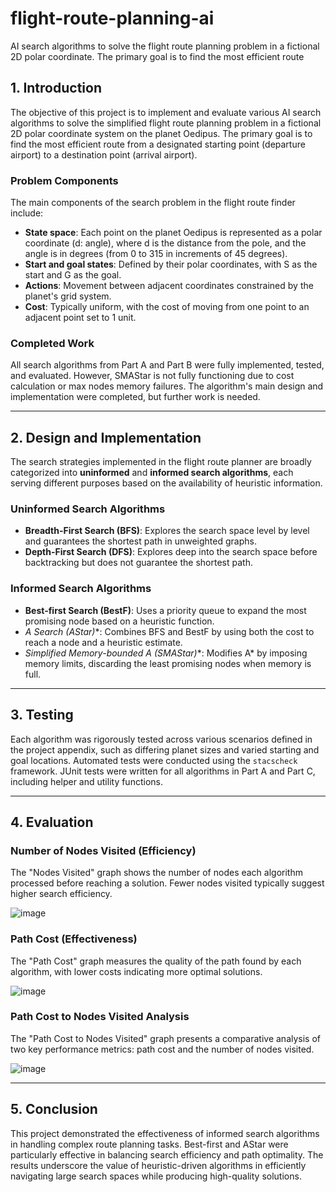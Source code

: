 # flight-route-planning-ai
AI search algorithms to solve the flight route planning problem in a fictional 2D polar coordinate. The primary goal is to find the most efficient route

## 1. Introduction
The objective of this project is to implement and evaluate various AI search algorithms to solve the simplified flight route planning problem in a fictional 2D polar coordinate system on the planet Oedipus. The primary goal is to find the most efficient route from a designated starting point (departure airport) to a destination point (arrival airport).

### Problem Components
The main components of the search problem in the flight route finder include:
- **State space**: Each point on the planet Oedipus is represented as a polar coordinate (d: angle), where d is the distance from the pole, and the angle is in degrees (from 0 to 315 in increments of 45 degrees).
- **Start and goal states**: Defined by their polar coordinates, with S as the start and G as the goal.
- **Actions**: Movement between adjacent coordinates constrained by the planet's grid system.
- **Cost**: Typically uniform, with the cost of moving from one point to an adjacent point set to 1 unit.

### Completed Work
All search algorithms from Part A and Part B were fully implemented, tested, and evaluated. However, SMAStar is not fully functioning due to cost calculation or max nodes memory failures. The algorithm's main design and implementation were completed, but further work is needed.

---

## 2. Design and Implementation
The search strategies implemented in the flight route planner are broadly categorized into **uninformed** and **informed search algorithms**, each serving different purposes based on the availability of heuristic information.

### Uninformed Search Algorithms
- **Breadth-First Search (BFS)**: Explores the search space level by level and guarantees the shortest path in unweighted graphs.
- **Depth-First Search (DFS)**: Explores deep into the search space before backtracking but does not guarantee the shortest path.

### Informed Search Algorithms
- **Best-first Search (BestF)**: Uses a priority queue to expand the most promising node based on a heuristic function.
- **A* Search (AStar)**: Combines BFS and BestF by using both the cost to reach a node and a heuristic estimate.
- **Simplified Memory-bounded A* (SMAStar)**: Modifies A* by imposing memory limits, discarding the least promising nodes when memory is full.

---

## 3. Testing
Each algorithm was rigorously tested across various scenarios defined in the project appendix, such as differing planet sizes and varied starting and goal locations. Automated tests were conducted using the `stacscheck` framework. JUnit tests were written for all algorithms in Part A and Part C, including helper and utility functions.

---

## 4. Evaluation

### Number of Nodes Visited (Efficiency)
The "Nodes Visited" graph shows the number of nodes each algorithm processed before reaching a solution. Fewer nodes visited typically suggest higher search efficiency.

![image](https://github.com/user-attachments/assets/23c56ca7-b78c-4f56-8744-5a04e28f52f6)


### Path Cost (Effectiveness)
The "Path Cost" graph measures the quality of the path found by each algorithm, with lower costs indicating more optimal solutions.

![image](https://github.com/user-attachments/assets/ed29c03e-ec1b-4b42-ac89-a14933977773)


### Path Cost to Nodes Visited Analysis
The "Path Cost to Nodes Visited" graph presents a comparative analysis of two key performance metrics: path cost and the number of nodes visited.

![image](https://github.com/user-attachments/assets/6b6c906f-866f-4db7-8b75-36057d682f35)

---

## 5. Conclusion
This project demonstrated the effectiveness of informed search algorithms in handling complex route planning tasks. Best-first and AStar were particularly effective in balancing search efficiency and path optimality. The results underscore the value of heuristic-driven algorithms in efficiently navigating large search spaces while producing high-quality solutions.
